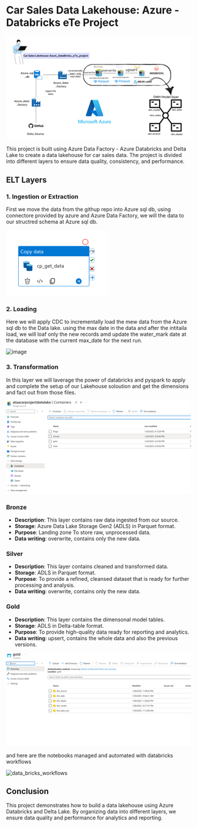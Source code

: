 # Car Sales Data Lakehouse: Azure - Databricks eTe Project

![alt text](images/Azure_DateBricks_eTe_project.png)

This project is built using Azure Data Factory - Azure Databricks and Delta Lake to create a data lakehouse for car sales data. The project is divided into different layers to ensure data quality, consistency, and performance.

## ELT Layers

### 1. Ingestion or Extraction
First we move the data from the githup repo into Azure sql db, using connectore provided by azure
and Azure Data Factory, we will the data to our structred schema at Azure sql db.

![alt text](images/to_azure_db.png)

### 2. Loading 

Here we will apply CDC to incrementally load the mew data from the Azure sql db to the Data lake.
using the max date in the data and after the intitaila load, we will loaf only the new records amd update the water_mark date at the database with the current max_date for the next run.

![image](https://github.com/user-attachments/assets/5089cf05-0628-4eec-84d2-84041f834150)


### 3. Transformation

In this layer we will laverage the power of databricks and pyspark to apply and complete the setup of our Lakehouse soloution and get the dimensions and fact out from those files.

![alt text](images/datalake_bronze_siver_gold.png)

### Bronze 
- **Description**: This layer contains raw data ingested from our source.
- **Storage**: Azure Data Lake Storage Gen2 (ADLS) in Parquet format.
- **Purpose**: Landing zone To store raw, unprocessed data.
- **Data writing**: overwrite, contains only the new data.

### Silver 
- **Description**: This layer contains cleaned and transformed data.
- **Storage**: ADLS in Parquet format.
- **Purpose**: To provide a refined, cleansed dataset that is ready for further processing and analysis.
- **Data writing**: overwrite, contains only the new data.

### Gold 
- **Description**: This layer contains the dimensonal model tables.
- **Storage**: ADLS in Delta-table format.
- **Purpose**: To provide high-quality data ready for reporting and analytics.
- **Data writing**: upsert, contains the whole data and also the previous versions.

![alt text](images/model_at_the_gold.png)

and here are the notebooks managed and automated with databricks workflows

![data_bricks_workflows](https://github.com/user-attachments/assets/dc6c4ecd-0f5d-45eb-9237-bf06623c55e0)


## Conclusion

This project demonstrates how to build a data lakehouse using Azure Databricks and Delta Lake. By organizing data into different layers, we ensure data quality and performance for analytics and reporting.
